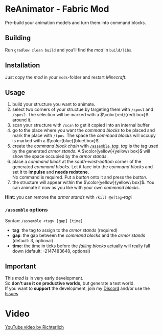# ReAnimator - Fabric Mod
Pre-build your animation models and turn them into command blocks.

## Building
Run `gradlew clean build` and you'll find the *mod* in `build/libs`.

## Installation
Just copy the *mod* in your `mods`-folder and restart *Minecraft*.

## Usage
1. build your structure you want to animate.
2. select two corners of your structue by targeting them with `/spos1` and `/spos2`. The selection will be marked with a $\color{red}{red\ box}$ around it.
3. scan your structure with `/scan` to get it copied into an internal buffer
4. go to the place where you want the *command blocks* to be placed and mark the place with `/tpos`. The space the *command blocks* will occupy is marked with a $\color{blue}{blue\ box}$.
5. create the *command block chain* with [`/assemble `*tag*](#assemble-options). *tag* is the tag used by the generated *armor stands*. A $\color{yellow}{yellow\ box}$ will show the space occupied by the *armor stands*.
6. place a *command block* at the *south-west-bottom* corner of the generated *command blocks*. Let it face into the *command blocks* and set it to **impulse** and **needs redstone**.<br />No command is required. Put a *button* onto it and press the *button*.
7. the structure will appear within the $\color{yellow}{yellow\ box}$. You can animate it now as you like with your own *command blocks*.

**Hint:** you can remove the *armor stands* with `/kill @e[tag=`*tag*`]`

### `/assemble` options
Syntax: `/assemble <tag> [gap] [time]`
- **tag**: the tag to assign to the *armor stands* (required)
- **gap**: the gap between the *command blocks* and the *armor stands* (default: 3, optional)
- **time**: the time in ticks before the *falling blocks* actually will really fall down (default: -2147483648, optional)

## Important
This *mod* is in very early development.<br />
So **don't use it on productive worlds**, but generate a test world.<br />
If you want to **support** the development, join my [Discord](https://discord.gg/tkX9BcwCCS) and/or use the [Issues](https://github.com/velnias75/ReAnimator/issues).

# Video
[YouTube video by Richterlich](https://youtu.be/XPBeLFLsFO0)
